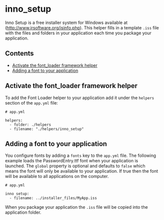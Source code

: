 # inno_setup

Inno Setup is a free installer system for Windows available at (http://www.jrsoftware.org/isinfo.php). This helper fills in a template `.iss` file with the files and folders in your application each time you package your application.

## Contents

* [Activate the font_loader framework helper](#activate-the-font_loader-framework-helper)
* [Adding a font to your application](#adding-a-font-to-your-application)

## Activate the font_loader framework helper

To add the Font Loader helper to your application add it under the `helpers` section of the `app.yml` file:

```
# app.yml

helpers:
  - folder: ./helpers
  - filename: "./helpers/inno_setup"
```

## Adding a font to your application

You configure fonts by adding a `fonts` key to the `app.yml` file. The following example loads the PasswordEntry.ttf font when your application is launched. The `global` property is optional and defaults to `false` which means the font will only be available to your application. If true then the font will be available to all applications on the computer.

```
# app.yml

inno setup:
  - filename: ../installer_files/MyApp.iss
```

When you package your application the `.iss` file will be copied into the application folder.
